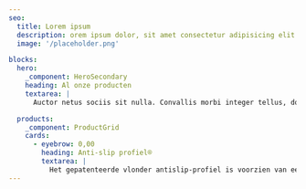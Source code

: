 ```yaml
---
seo:
  title: Lorem ipsum
  description: orem ipsum dolor, sit amet consectetur adipisicing elit. Error et magni minus.
  image: '/placeholder.png'

blocks:
  hero:
    _component: HeroSecondary
    heading: Al onze producten
    textarea: |
      Auctor netus sociis sit nulla. Convallis morbi integer tellus, donec habitant fermentum at pharetra vitae. Auctor netus sociis sit nulla. Convallis morbi integer tellus.

  products:
    _component: ProductGrid
    cards:
      - eyebrow: 0,00
        heading: Anti-slip profiel®
        textarea: |
          Het gepatenteerde vlonder antislip-profiel is voorzien van een antislip-strip, eenvoudig te plaatsen zonder gebruik te maken van kit, lijm of schroeven! Voor zowel hout als composiet vlonderdelen en in alle seizoenen te plaatsen! zoals: galerijen, terrassen, bruggen en steigers.
---
```

